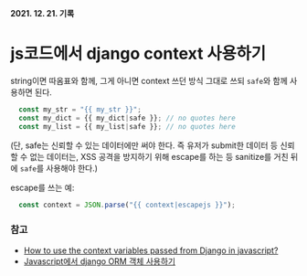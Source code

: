 **2021. 12. 21. 기록**

# js코드에서 django context 사용하기

string이면 따옴표와 함께, 그게 아니면 context 쓰던 방식 그대로 쓰되 `safe`와 함께 사용하면 된다.

```javascript
  const my_str = "{{ my_str }}";
  const my_dict = {{ my_dict|safe }}; // no quotes here
  const my_list = {{ my_list|safe }}; // no quotes here
```

(단, safe는 신뢰할 수 있는 데이터에만 써야 한다. 즉 유저가 submit한 데이터 등 신뢰할 수 없는 데이터는, XSS 공격을 방지하기 위해 escape를 하는 등 sanitize를 거친 뒤에 `safe`를 사용해야 한다.)

escape를 쓰는 예:

```javascript
  const context = JSON.parse("{{ context|escapejs }}");
```

### 참고
* [How to use the context variables passed from Django in javascript?](https://stackoverflow.com/questions/43305020/how-to-use-the-context-variables-passed-from-django-in-javascript/43305140)
* [Javascript에서 django ORM 객체 사용하기](https://velog.io/@neulhan/Javascript%EC%97%90%EC%84%9C-django-ORM-%EA%B0%9D%EC%B2%B4-%EC%82%AC%EC%9A%A9%ED%95%98%EA%B8%B0-feat.-kakao-%EC%A7%80%EB%8F%84-API)
